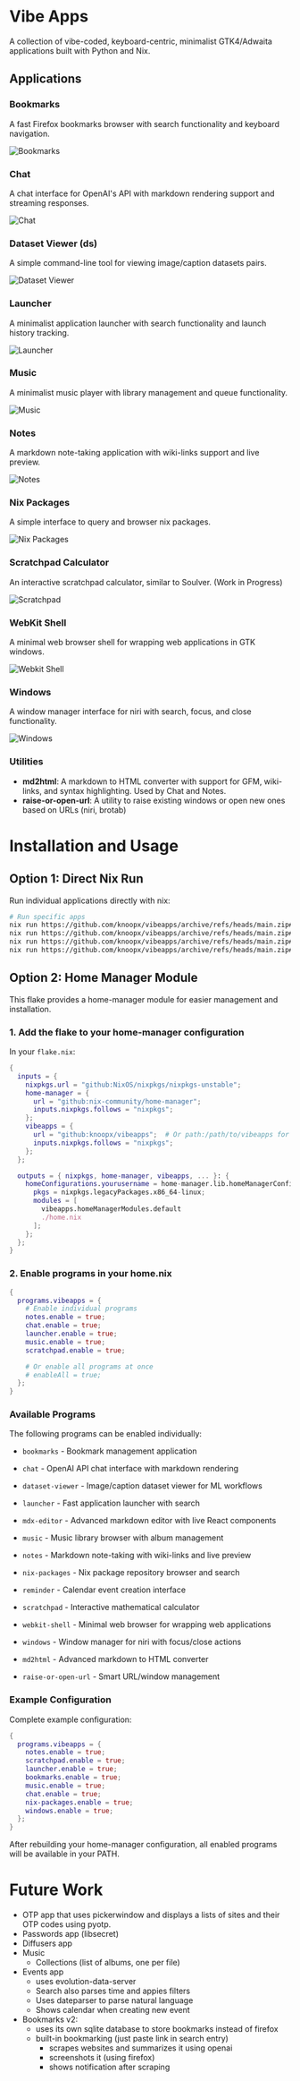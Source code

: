 # Vibe Apps

A collection of vibe-coded, keyboard-centric, minimalist GTK4/Adwaita applications built with Python and Nix.

## Applications

### Bookmarks

A fast Firefox bookmarks browser with search functionality and keyboard navigation.

![Bookmarks](apps/bookmarks/screenshot.png)

### Chat

A chat interface for OpenAI's API with markdown rendering support and streaming responses.

![Chat](apps/chat/screenshot.png)

### Dataset Viewer (ds)

A simple command-line tool for viewing image/caption datasets pairs.

![Dataset Viewer](apps/dataset-viewer/screenshot.png)

### Launcher

A minimalist application launcher with search functionality and launch history tracking.

![Launcher](apps/launcher/screenshot.png)

### Music

A minimalist music player with library management and queue functionality.

![Music](apps/music/screenshot.png)

### Notes

A markdown note-taking application with wiki-links support and live preview.

![Notes](apps/notes/screenshot.png)

### Nix Packages

A simple interface to query and browser nix packages.

![Nix Packages](apps/nix-packages/screenshot.png)

### Scratchpad Calculator

An interactive scratchpad calculator, similar to Soulver. (Work in Progress)

![Scratchpad](apps/scratchpad/screenshot.png)

### WebKit Shell

A minimal web browser shell for wrapping web applications in GTK windows.

![Webkit Shell](apps/webkit-shell/screenshot.png)

### Windows

A window manager interface for niri with search, focus, and close functionality.

![Windows](apps/windows/screenshot.png)

### Utilities

- **md2html**: A markdown to HTML converter with support for GFM, wiki-links, and syntax highlighting. Used by Chat and Notes.
- **raise-or-open-url**: A utility to raise existing windows or open new ones based on URLs (niri, brotab)

# Installation and Usage

## Option 1: Direct Nix Run

Run individual applications directly with nix:

```bash
# Run specific apps
nix run https://github.com/knoopx/vibeapps/archive/refs/heads/main.zip#bookmarks
nix run https://github.com/knoopx/vibeapps/archive/refs/heads/main.zip#notes
nix run https://github.com/knoopx/vibeapps/archive/refs/heads/main.zip#launcher
nix run https://github.com/knoopx/vibeapps/archive/refs/heads/main.zip#chat
```

## Option 2: Home Manager Module

This flake provides a home-manager module for easier management and installation.

### 1. Add the flake to your home-manager configuration

In your `flake.nix`:

```nix
{
  inputs = {
    nixpkgs.url = "github:NixOS/nixpkgs/nixpkgs-unstable";
    home-manager = {
      url = "github:nix-community/home-manager";
      inputs.nixpkgs.follows = "nixpkgs";
    };
    vibeapps = {
      url = "github:knoopx/vibeapps";  # Or path:/path/to/vibeapps for local
      inputs.nixpkgs.follows = "nixpkgs";
    };
  };

  outputs = { nixpkgs, home-manager, vibeapps, ... }: {
    homeConfigurations.yourusername = home-manager.lib.homeManagerConfiguration {
      pkgs = nixpkgs.legacyPackages.x86_64-linux;
      modules = [
        vibeapps.homeManagerModules.default
        ./home.nix
      ];
    };
  };
}
```

### 2. Enable programs in your home.nix

```nix
{
  programs.vibeapps = {
    # Enable individual programs
    notes.enable = true;
    chat.enable = true;
    launcher.enable = true;
    music.enable = true;
    scratchpad.enable = true;

    # Or enable all programs at once
    # enableAll = true;
  };
}
```

### Available Programs

The following programs can be enabled individually:

- `bookmarks` - Bookmark management application
- `chat` - OpenAI API chat interface with markdown rendering
- `dataset-viewer` - Image/caption dataset viewer for ML workflows
- `launcher` - Fast application launcher with search
- `mdx-editor` - Advanced markdown editor with live React components
- `music` - Music library browser with album management
- `notes` - Markdown note-taking with wiki-links and live preview
- `nix-packages` - Nix package repository browser and search
- `reminder` - Calendar event creation interface
- `scratchpad` - Interactive mathematical calculator
- `webkit-shell` - Minimal web browser for wrapping web applications
- `windows` - Window manager for niri with focus/close actions

- `md2html` - Advanced markdown to HTML converter
- `raise-or-open-url` - Smart URL/window management

### Example Configuration

Complete example configuration:

```nix
{
  programs.vibeapps = {
    notes.enable = true;
    scratchpad.enable = true;
    launcher.enable = true;
    bookmarks.enable = true;
    music.enable = true;
    chat.enable = true;
    nix-packages.enable = true;
    windows.enable = true;
  };
}
```

After rebuilding your home-manager configuration, all enabled programs will be available in your PATH.

# Future Work

- OTP app that uses pickerwindow and displays a lists of sites and their OTP codes using pyotp.
- Passwords app (libsecret)
- Diffusers app
- Music
  - Collections (list of albums, one per file)
- Events app
  - uses evolution-data-server
  - Search also parses time and appies filters
  - Uses dateparser to parse natural language
  - Shows calendar when creating new event
- Bookmarks v2:
  - uses its own sqlite database to store bookmarks instead of firefox
  - built-in bookmarking (just paste link in search entry)
    - scrapes websites and summarizes it using openai
    - screenshots it (using firefox)
    - shows notification after scraping

